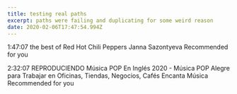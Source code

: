 ```yaml
---
title: testing real paths
excerpt: paths were failing and duplicating for some weird reason
date: 2020-02-06T17:47:54.994Z
---
```

1:47:07
the best of Red Hot Chili Peppers
Janna Sazontyeva
Recommended for you

2:32:07
REPRODUCIENDO
Música POP En Inglés 2020 - Música POP Alegre para Trabajar en Oficinas, Tiendas, Negocios, Cafés
Encanta Música
Recommended for you
